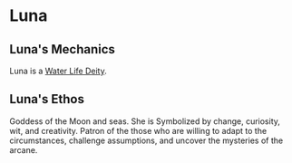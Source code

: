 # Luna

## Luna's Mechanics

Luna is a [Water Life Deity](../../Deity%20Mechanics/Water%20Life%20Deity.md).

## Luna's Ethos

Goddess of the Moon and seas. She is Symbolized by change, curiosity, wit, and creativity. Patron of the those who are willing to adapt to the circumstances, challenge assumptions, and uncover the mysteries of the arcane.
